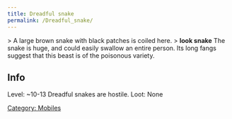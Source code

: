 ```yaml
---
title: Dreadful snake
permalink: /Dreadful_snake/
---
```


\> A large brown snake with black patches is coiled here.
\> **look snake**
The snake is huge, and could easily swallow an entire person. Its long
fangs
suggest that this beast is of the poisonous variety.

## Info

Level: ~10-13
Dreadful snakes are hostile.
Loot: None

[Category: Mobiles](Category:_Mobiles "wikilink")